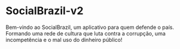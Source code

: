 # SocialBrazil-v2
Bem-vindo ao SocialBrazil, um aplicativo para quem defende o país. Formando uma rede de cultura que luta contra a corrupção, uma incompetência e o mal uso do dinheiro público!
